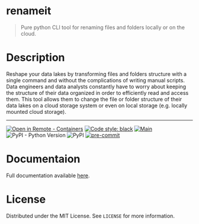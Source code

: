 # renameit
> Pure python CLI tool for renaming files and folders locally or on the cloud.

# Description

Reshape your data lakes by transforming files and folders structure with a single command and without the complications of writing manual scripts.
Data engineers and data analysts constantly have to worry about keeping the structure of their data organized in order to efficiently read
and access them. This tool allows them to change the file or folder structure of their data lakes on a cloud storage system or even on local storage
(e.g. locally mounted cloud storage).

---

[![Open in Remote - Containers](https://img.shields.io/static/v1?label=Remote%20-%20Containers&message=Open&color=blue&logo=visualstudiocode)](https://vscode.dev/redirect?url=vscode://ms-vscode-remote.remote-containers/cloneInVolume?url=https://github.com/Hasan-J/renameit)
[![Code style: black](https://img.shields.io/badge/code%20style-black-000000.svg)](https://github.com/psf/black)
[![Main](https://github.com/Hasan-J/renameit/actions/workflows/main.yml/badge.svg)](https://github.com/Hasan-J/renameit/actions/workflows/main.yml)
![PyPI - Python Version](https://img.shields.io/pypi/pyversions/renameit)
![PyPI](https://img.shields.io/pypi/v/renameit)
[![pre-commit](https://img.shields.io/badge/pre--commit-enabled-brightgreen?logo=pre-commit&logoColor=white)](https://github.com/pre-commit/pre-commit)

# Documentaion

Full documentation available [here](https://hasan-j.github.io/renameit/).

# License

Distributed under the MIT License. See ``LICENSE`` for more information.
